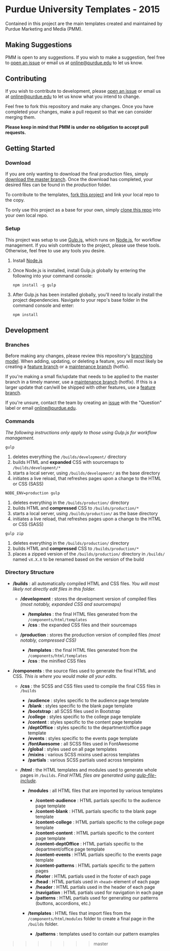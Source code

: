 # Purdue University Templates - 2015
Contained in this project are the main templates created and maintained by Purdue Marketing and Media (PMM).

## Making Suggestions
PMM is open to any suggestions. If you wish to make a suggestion, feel free to [open an issue](https://github.com/PurdueMarketingAndMedia/purdueTemplates-2015/issues/new) or email us at [online@purdue.edu](mailto:online@purdue.edu) to let us know.

## Contributing
If you wish to contribute to development, please [open an issue](https://github.com/PurdueMarketingAndMedia/purdueTemplates/issues/new) or email us at [online@purdue.edu](mailto:online@purdue.edu) to let us know what you intend to change.

Feel free to fork this repository and make any changes. Once you have completed your changes, make a pull request so that we can consider merging them.

**Please keep in mind that PMM is under no obligation to accept pull requests.**

## Getting Started
### Download
If you are only wanting to download the final production files, simply [download the master branch](https://github.com/PurdueMarketingAndMedia/purdueTemplates-2015/archive/master.zip). Once the download has completed, your desired files can be found in the *production* folder.

To contribute to the templates, [fork this project](https://help.github.com/articles/fork-a-repo/) and link your local repo to the copy.

To only use this project as a base for your own, simply [clone this repo](https://help.github.com/articles/cloning-a-repository/) into your own local repo.

### Setup
This project was setup to use [Gulp.js](http://gulpjs.com/), which runs on [Node.js](https://nodejs.org/en/), for workflow management. If you wish contribute to the project, please use these tools. Otherwise, feel free to use any tools you desire.

1. Install [Node.js](https://nodejs.org/en/download/)
2. Once Node.js is installed, install Gulp.js globally by entering the following into your command console:

   ```
   npm install -g gulp
   ```

3. After Gulp.js has been installed globally, you'll need to locally install the project dependencies. Navigate to your repo's base folder in the command console and enter:

   ```
   npm install
   ```

## Development

### Branches

Before making any changes, please review this repository's [branching model](https://github.com/PurdueMarketingAndMedia/purdueTemplates-2015/wiki/Branching-Model). When adding, updating, or deleting a feature, you will most likely be creating a [feature branch](https://github.com/PurdueMarketingAndMedia/purdueTemplates-2015/wiki/Feature-Branches) or a [maintenance branch](https://github.com/PurdueMarketingAndMedia/purdueTemplates-2015/wiki/Maintenance-Branches) (hotfix).

If you're making a small fix/update that needs to be applied to the master branch in a timely manner, use a [maintenance branch](https://github.com/PurdueMarketingAndMedia/purdueTemplates-2015/wiki/Maintenance-Branches) (hotfix). If this is a larger update that can/will be shipped with other features, use a [feature branch](https://github.com/PurdueMarketingAndMedia/purdueTemplates-2015/wiki/Feature-Branches).

If you're unsure, contact the team by creating an [issue](https://github.com/PurdueMarketingAndMedia/purdueTemplates-2015/issues) with the "Question" label or email [online@purdue.edu](mailto:online@purdue.edu).

### Commands

*The following instructions only apply to those using Gulp.js for workflow management.*

```
gulp
```
1. deletes everything the `/builds/development/` directory
2. builds HTML and **expanded** CSS with sourcemaps to `/builds/development/*`
3. starts a local server, using `/builds/development/` as the base directory
4. initiates a live reload, that refreshes pages upon a change to the HTML or CSS (SASS)

```
NODE_ENV=production gulp
```
1. deletes everything in the `/builds/production/` directory
2. builds HTML and **compressed** CSS to `/builds/production/*`
3. starts a local server, using `/builds/production/` as the base directory
4. initiates a live reload, that refreshes pages upon a change to the HTML or CSS (SASS)

```
gulp zip
```
1. deletes everything in the `/builds/production/` directory
2. builds HTML and **compressed** CSS to `/builds/production/*`
3. places a zipped version of the `/builds/production/` directory in `/builds/` named `vX.X.X` to be renamed based on the version of the build

### Directory Structure

- **/builds** : all automatically compiled HTML and CSS files. _You will most likely not directly edit files in this folder._

	- **/development** : stores the development version of compiled files _(most notably, expanded CSS and sourcemaps)_
		
		- **/templates** : the final HTML files generated from the `/components/html/templates`
		- **/css** : the expanded CSS files and their sourcemaps

	- **/production** : stores the production version of compiled files _(most notably, compressed CSS)_

		- **/templates** : the final HTML files generated from the `/components/html/templates`
		- **/css** : the minified CSS files

-  **/components** : the source files used to generate the final HTML and CSS. _This is where you would make all your edits._

	- **/css** : the SCSS and CSS files used to compile the final CSS files in `/builds`

		- **/audience** : styles specific to the audience page template
		- **/blank** : styles specific to the blank page template
		- **/bootstrap** : all SCSS files used in Bootstrap
		- **/college** : styles specific to the college page template
		- **/content** : styles specific to the content page template
		- **/deptOffice** : styles specific to the department/office page template
		- **/events** : styles specific to the events page template
		- **/fontAwesome** : all SCSS files used in FontAwesome
		- **/global** : styles used on all page templates
		- **/mixins** : various SCSS mixins used across templates
		- **/partials** : various SCSS partials used across templates

	- **/html** : the HTML templates and modules used to generate whole pages in `/builds`. _Final HTML files are generated using [gulp-file-include](https://www.npmjs.com/package/gulp-file-include)._

		- **/modules** : all HTML files that are imported by various templates

			- **/content-audience** : HTML partials specific to the audience page template
			- **/content-blank** : HTML partials specific to the blank page template
			- **/content-college** : HTML partials specific to the college page template
			- **/content-content** : HTML partials specific to the content page template
			- **/content-deptOffice** : HTML partials specific to the department/office page template
			- **/content-events** : HTML partials specific to the events page template
			- **/content-patterns** : HTML partials specific to the pattern pages
			- **/footer** : HTML partials used in the footer of each page
			- **/head** : HTML partials used in `<head>` element of each page
			- **/header** : HTML partials used in the header of each page
			- **/navigation** : HTML partials used for navigation in each page
			- **/patterns** : HTML partials used for generating our patterns (buttons, accordions, etc.)

		- **/templates** : HTML files that import files from the `/components/html/modules` folder to create a final page in the `/builds` folder.

			- **/patterns** : templates used to contain our pattern examples
>>>>>>> master
